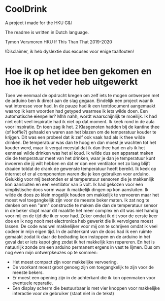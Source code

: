 # CoolDrink
A project i made for the HKU G&amp;I

The readme is written in Dutch language.

Tymon Versmoren HKU
If This Than That 2019-2020

!Disclaimer, ik heb dyslextie dus excuses voor enige taalfouten!

# Hoe ik op het idee ben gekomen en hoe ik het veder heb uitgewerkt
Toen we eenmaal de opdracht kregen om zelf iets te mogen ontwerpen met de arduino ben ik direct aan de slag gegaan. Eindelijk een project waar ik wat interesse voor had. In de pauze had ik een textdocument aangemaakt waarop ik kern woorden had getyped waarmee ik iets wilde doen. Een automatische eienpeller? Mhh nahh, wordt waarschijnlijk te moeilijk. Ik had niet echt veel inspiratie had ik niet op dat moment. Ik keek rond in de aula voor inspiratie. En toen zag ik het. 2 Klasgenoten hadden bij de kantine thee (of koffie?) gehaald en waren aan het blazen om de temperatuur kouder te krijgen. Dit was een probeel dat ik zelf ook vaak had als ik thee wilde drinken. De temperatuur was dan te hoog en dan moest je wachten tot het kouder werd, maar ik vergat meestal dat ik dan thee had en als ik het eenmaal wilde drinken was het al koud. Ik wilde dus een apparaat maken die de temperatuur meet van het drinken, waar je dan je temperatuur kunt invoeren die jij wilt hebben en dat er dan een ventilator net zo lang blijft draaien totdat de drank de gewenste temperatuur heeft bereikt. Ik keek op internet of er al componenten waren die je kon gebruiken voor arduino. Gelukkig voor mij bestonden er al temperatuur sensoren die je makkenlijk kon aansluiten en een ventilator van 5 volt.
Ik had gekozen voor een simplistische doos vorm waar ik makkelijk dingen op kon aansluiten. Ik wilde de doos zo klein mogelijk houden om makkelijk te vervoeren maar het moest wel toegangkelijk zijn voor de meeste beker maten. Ik zat nog te denken om een "arm" constructie te maken die dan de temperatuur sensor in de beker stopt maar dit maaktte het meer complex en dit was niet handig voor mij en de tijd die ik er voor had. Zeker omdat ik dit voor de eerste keer doe en ik nog nooit met electronica heb gewerkt die ik vervolgens moest lassen. De code was wel makkelijker voor mij om te schrijven omdat ik veel codeer in mijn eigen tijd. In de achterkant van de doos had ik een ruimte gemaakt zodat ik daar de bedrading kon instoppen en de arduino in het geval dat er iets kapot ging zodat ik het makkelijk kon repareren. En het is natuurlijk zonde om een arduino permanent ergens in vast te lijmen.
Dus om nog even mijn ontwerpkeuzes op te sommen:
- Het moest compact zijn voor makkelijke vervoering.
- De voorkant moest groot genoeg zijn om toegangkelijk te zijn voor de meeste bekers.
- Er moest een opening zijn in de achterkant die ik kon openmaken voor eventuele reparatie.
- Een display scherm die bestuurbaar is met vier knoppen voor makkelijke interactie voor de gebruiker (staat niet in de tekst)
